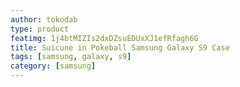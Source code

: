 ```yaml
---
author: tokodab
type: product
featimg: 1j4btMIZIs2dxDZsuEDUxXJ1efRfagh6G
title: Suicune in Pokeball Samsung Galaxy S9 Case
tags: [samsung, galaxy, s9]
category: [samsung]
---
```

